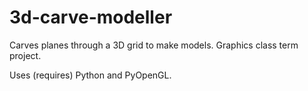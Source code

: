 3d-carve-modeller
=================

Carves planes through a 3D grid to make models. Graphics class term project.

Uses (requires) Python and PyOpenGL.